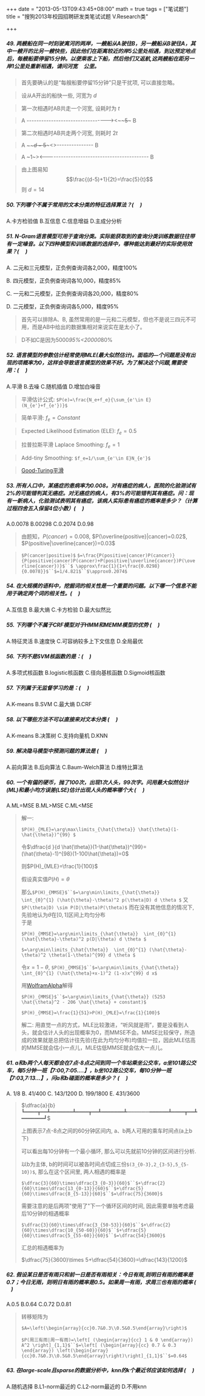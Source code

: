 +++
date = "2013-05-13T09:43:45+08:00"
math = true
tags = ["笔试题"]
title = "搜狗2013年校园招聘研发类笔试试题 V.Research类"

+++

##### 49. 两艘船在同一时刻驶离河的两岸，一艘船从A驶往B，另一艘船从B驶往A，其中一艘开的比另一艘快些，因此他们在距离较近的岸5公里处相遇，到达预定地点后，每艘船要停留15分钟。以便乘客上下船，然后他们又返航,这两艘船在距另一岸1公里处重新相遇，请问河宽<font color="white">14</font>公里。

> 首先要确认的是“每艘船要停留15分钟”只是干扰项, 可以直接忽略。

> 设从A开出的船快一些, 河宽为 $d$

> 第一次相遇时AB共走一个河宽, 设耗时为 $t$

> A ---------------------------------><~~~~~~$5$~~~~~ B

> 第二次相遇时AB共走两个河宽, 则耗时 $2t$

> A ~~~~~~~~~~$d-5$~~~~~~~~~<>--------------- B

> A ~$1$~><------------------------------------------ B

> 由上图易知
> $$\frac{(d-5)+1}{2t}=\frac{5}{t}$$
> 则 $d=14$

##### 50.下列哪个不属于常用的文本分类的特征选择算法？( <font color="white">D</font> )

A.卡方检验值  B.互信息  C.信息增益  D.主成分分析

##### 51. N-Gram语言模型可用于查询分类。实际能获取到的查询分类训练数据往往带有一定噪音。以下四种模型和训练数据的选择中，哪种能达到最好的实际使用效果？( <font color="white">C</font> )

A. 二元和三元模型，正负例查询词各2,000，精度100%

B. 四元模型，正负例查询词各10,000，精度85%

C. 一元和二元模型，正负例查询词各20,000，精度80%

D. 二元模型，正负例查询词各5,000，精度95%


> 首先可以排除A、B, 虽然常用的是一元和二元模型，但也不是说三四元不可用，而是AB中给出的数据集相对来说实在是太小了。

> D不如C是因为5000*95%<20000*80%

##### 52. 语言模型的参数估计经常使用MLE(最大似然估计)。面临的—个问题是没有出现的项概率为0，这样会导致语言模型的效果不好。为了解决这个问题,需要使用：( <font color="white">A</font> )

A.平滑  B.去噪  C.随机插值  D.增加白噪音

> 平滑估计公式: `$P(e)=\frac{N_e+f_e}{\sum_{e'\in E}(N_{e'}+f_{e'})}$`

> 简单平滑: $f_e=Constant$

> Expected Likelihood Estimation (ELE): $f_e=0.5$

> 拉普拉斯平滑 Laplace Smoothing: $f_e=1$

> Add-tiny Smoothing: `$f_e=1/\sum_{e'\in E}N_{e'}$`

> [Good-Turing平滑](https://zh.wikipedia.org/wiki/%E5%9B%BE%E7%81%B5%E4%BC%B0%E8%AE%A1)

##### 53. 所有人口中，某癌症的患病率为0.008。对有癌症的病人，医院的化验测试有2%的可能错判其无癌症。对无癌症的病人，有3%的可能错判其有癌症。问：现有一新病人，化验测试表明其有癌症，该病人实际患有癌症的概率是多少？（计算过程四舍五入保留4位小数）( <font color="white">C</font> )

A.0.0078  B.00298  C.0.2074  D.0.98

> 由题知，$P(cancer)=0.008$, $P(\overline{positive}|cancer)=0.02$, $P(positive|\overline{cancer})=0.03$

> `$P(cancer|positive)$` `$=\frac{P(positive|cancer)P(cancer)}{P(positive|cancer)P(cancer)+P(positive|\overline{cancer})P(\overline{cancer})}$``$ \approx\frac{1}{1+\frac{0.0298}{0.0078}}$``$=1/4.821$``$\approx0.2074$`

##### 54. 在大规模的语料中，挖掘词的相关性是一个重要的问题。以下哪一个信息不能用于确定两个词的相关性。( <font color="white">B</font> )

A.互信息  B.最大熵  C.卡方检验  D.最大似然比

##### 55. 下列哪个不属于CRF模型对于HMM和MEMM模型的优势 ( <font color="white">B</font> )

A.特征灵活  B.速度快  C.可容纳较多上下文信息  D.全局最优

##### 56. 下列不是SVM核函数的是：( <font color="white">B</font> )

A.多项式核函数  B.logistic核函数  C.径向基核函数  D.Sigmoid核函数

##### 57. 下列属于无监督学习的是：( <font color="white">A</font> )

A.K-means  B.SVM  C.最大熵  D.CRF

##### 58. 以下哪些方法不可以直接来对文本分类 ( <font color="white">A</font> )

A.K-means  B.决策树  C.支持向量机  D.KNN

##### 59. 解决隐马模型中预测问题的算法是 ( <font color="white">D</font> )

A.前向算法  B.后向算法  C.Baum-Welch算法  D.维特比算法

##### 60. 一个有偏的硬币，抛了100次，出现1次人头，99次字。问用最大似然估计(ML)和最小均方误差(LSE)估计出现人头的概率哪个大 ( <font color="white">C</font> )

A.ML=MSE  B.ML>MSE  C.ML<MSE

> 解一:
>
> `$P(H)_{MLE}=\arg\max\limits_{\hat{\theta}} \hat{\theta}(1-\hat{\theta})^{99} $`
>
> 令$\dfrac{d }{d \hat{\theta}}(1-\hat{\theta})^{99}=(\hat{\theta}-1)^{98}(1-100\hat{\theta})=0$
>
> 则$P(H)_{MLE}=\frac{1}{100}$
>
>
>
> 假设真实值$P(H)=\theta$
>
> 那么`$P(H)_{MMSE}$``$=\arg\min\limits_{\hat{\theta}}  \int_{0}^{1} (\hat{\theta}-\theta)^2 p(\theta|D) d \theta $`
> 又`$P(\theta|D) \sim P(D|\theta)P(\theta)$` 而在没有其他信息的情况下, 先验地认为$\theta$在$[0, 1]$区间上均匀分布  
> 于是
>
> `$P(H)_{MMSE}=\arg\min\limits_{\hat{\theta}}  \int_{0}^{1} (\hat{\theta}-\theta)^2 p(D|\theta) d \theta $`
>
> `$=\arg\min\limits_{\hat{\theta}}  \int_{0}^{1} (\hat{\theta}-\theta)^2 \theta(1-\theta)^{99} d \theta $`
>
> 令$x=1-\theta$, `$P(H)_{MMSE}$``$=\arg\min\limits_{\hat{\theta}}  \int_{0}^{1} (\hat{\theta}+x-1)^2 (1-x)x^{99} d x$`
>
> 用[WolframAlpha](https://www.wolframalpha.com)解得
>
>  `$P(H)_{MMSE}$``$=\arg\min\limits_{\hat{\theta}} (5253 \hat{\theta}^2 - 206 \hat{\theta} + constant)$`
>
> `$P(H)_{MMSE}=\frac{1}{51}>P(H)_{MLE}=\frac{1}{100}$`
>
> 解二:
> 用直觉一点的方式，MLE比较激进，“听风就是雨”，要是没看到人头，就会估计人头的出现概率为0，而MMSE不会。MMSE比较保守，所造成的效果就是总把估计往先验(在此为均匀分布)均值拉一拉，因此MLE估高的MMSE就会估小一点儿，MLE估低MMSE就会估大一点儿。
>

##### 61. a和b两个人每天都会在7点-8点之间到同一个车站乘坐公交车，a坐101路公交车，每5分钟一班【7:00,7:05....】，b坐102路公交车，每10分钟一班【7:03,7:13...】，问a和b碰面的概率是多少？ ( <font color="white">C</font> )

A. 1/8  B. 41/400  C. 143/1200  D. 199/1800  E. 431/3600

>  $\dfrac{a}{b}┗━━━━┳━━┻━━━━━━━┻━━━━┳━━┻━━━━━━━┻┅┅┅┅┅┅┅━━━━━━┻━━━━┳━━┻━━━━━━━┛$
>
>  上图表示7点-8点之间的60分钟区间内, a、b两人可用的乘车时间点(a上b下)
>
>  可以看出每10分钟有一个最小循环, 那么可以先就前10分钟的区间进行分析.
>
>  以b为主体, b的时间可以被各时间点切成三份`$(3_{0-3},2_{3-5},5_{5-10})$`, 那么在这个区间里, 两人相遇的概率是
>
>  `$\dfrac{3}{60}\times\dfrac{3_{0-3}}{60}$``$+\dfrac{2}{60}\times\dfrac{13_{0-13}}{60}$``$+\dfrac{5}{60}\times\dfrac{8_{5-13}}{60}$``$=\dfrac{75}{3600}$`
>
>  需要注意的是后两项"使用了"下一个循环区间的时间, 因此需要单独考虑最后10分钟的相遇概率
>
> `$\dfrac{3}{60}\times\dfrac{3_{50-53}}{60}$``$+\dfrac{2}{60}\times\dfrac{10_{50-60}}{60}$``$+\dfrac{5}{60}\times\dfrac{5_{55-60}}{60}$``$=\dfrac{54}{3600}$`
>
>  汇总的相遇概率为
>
>  $\dfrac{75}{3600}\times 5+\dfrac{54}{3600}=\dfrac{143}{1200}$
>

##### 62. 假设某日是否有雨只和前一日是否有雨相关：今日有雨,则明日有雨的概率是0.7；今日无雨，则明日有雨的概率是0.5。如果周一有雨，求周三也有雨的概率 ( <font color="white">B</font> )

A.0.5  B.0.64  C.0.72  D.0.81

> 转移矩阵为
>
> `$A=\left(\begin{array}{cc}0.7&0.3\\0.5&0.5\end{array}\right)$`
>
> `$P(周三有雨|周一有雨)=\left[ (\begin{array}{cc} 1 & 0 \end{array}) A^2 \right]_{1,1}$``$=\left[ (\begin{array}{cc} 0.7 & 0.3 \end{array}) \left(\begin{array}{cc}0.7&0.3\\0.5&0.5\end{array}\right)\right]_{1,1}$``$=0.64$`
>

##### 63. 在large-scale且sparse的数据分析中，knn的k个最近邻应该如何选择 ( <font color="white">D</font> )

A.随机选择  B.L1-norm最近的  C.L2-norm最近的  D.不用knn
